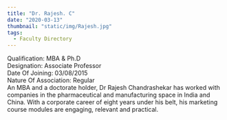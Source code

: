 ```yaml
---
title: "Dr. Rajesh. C"
date: "2020-03-13"
thumbnail: "static/img/Rajesh.jpg"
tags:
  - Faculty Directory
---
```


Qualification: MBA & Ph.D  
Designation: Associate Professor  
Date Of Joining: 03/08/2015  
Nature Of Association: Regular  
An MBA and a doctorate holder, Dr Rajesh Chandrashekar has worked with companies in the pharmaceutical and manufacturing space in India and China. With a corporate career of eight years under his belt, his marketing course modules are engaging, relevant and practical.
